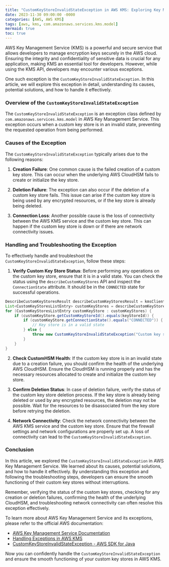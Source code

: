 ```yaml
---
title: "CustomKeyStoreInvalidStateException in AWS KMS: Exploring Key Management Service Exception"
date: 2023-11-30 09:00:00 -0000
categories: [AWS, AWS KMS]
tags: [aws, kms, com.amazonaws.services.kms.model]
mermaid: true
toc: true
---
```



AWS Key Management Service (KMS) is a powerful and secure service that allows developers to manage encryption keys securely in the AWS cloud. Ensuring the integrity and confidentiality of sensitive data is crucial for any application, making KMS an essential tool for developers. However, while using the KMS API, developers may encounter various exceptions.

One such exception is the `CustomKeyStoreInvalidStateException`. In this article, we will explore this exception in detail, understanding its causes, potential solutions, and how to handle it effectively.

### Overview of the `CustomKeyStoreInvalidStateException`
The `CustomKeyStoreInvalidStateException` is an exception class defined by `com.amazonaws.services.kms.model` in AWS Key Management Service. This exception occurs when a custom key store is in an invalid state, preventing the requested operation from being performed.

### Causes of the Exception
The `CustomKeyStoreInvalidStateException` typically arises due to the following reasons:

1. **Creation Failure**: One common cause is the failed creation of a custom key store. This can occur when the underlying AWS CloudHSM fails to create or initialize the key store.

2. **Deletion Failure**: The exception can also occur if the deletion of a custom key store fails. This issue can arise if the custom key store is being used by any encrypted resources, or if the key store is already being deleted.

3. **Connection Loss**: Another possible cause is the loss of connectivity between the AWS KMS service and the custom key store. This can happen if the custom key store is down or if there are network connectivity issues.

### Handling and Troubleshooting the Exception
To effectively handle and troubleshoot the `CustomKeyStoreInvalidStateException`, follow these steps:

1. **Verify Custom Key Store Status**: Before performing any operations on the custom key store, ensure that it is in a valid state. You can check the status using the `describeCustomKeyStores` API and inspect the `ConnectionState` attribute. It should be in the `CONNECTED` state for successful operations.

```java
DescribeCustomKeyStoresResult describeCustomKeyStoresResult = kmsClient.describeCustomKeyStores();
List<CustomKeyStoresListEntry> customKeyStores = describeCustomKeyStoresResult.getCustomKeyStores();
for (CustomKeyStoresListEntry customKeyStore : customKeyStores) {
    if (customKeyStore.getCustomKeyStoreId().equals(keyStoreId)) {
        if (customKeyStore.getConnectionState().equals("CONNECTED")) {
            // Key store is in a valid state
        } else {
            throw new CustomKeyStoreInvalidStateException("Custom key store is in an invalid state.");
        }
    }
}
```

2. **Check CustomHSM Health**: If the custom key store is in an invalid state due to a creation failure, you should confirm the health of the underlying AWS CloudHSM. Ensure the CloudHSM is running properly and has the necessary resources allocated to create and initialize the custom key store.

3. **Confirm Deletion Status**: In case of deletion failure, verify the status of the custom key store deletion process. If the key store is already being deleted or used by any encrypted resources, the deletion may not be possible. Wait for the resources to be disassociated from the key store before retrying the deletion.

4. **Network Connectivity**: Check the network connectivity between the AWS KMS service and the custom key store. Ensure that the firewall settings and network configurations are properly set up. A loss of connectivity can lead to the `CustomKeyStoreInvalidStateException`.

### Conclusion
In this article, we explored the `CustomKeyStoreInvalidStateException` in AWS Key Management Service. We learned about its causes, potential solutions, and how to handle it effectively. By understanding this exception and following the troubleshooting steps, developers can ensure the smooth functioning of their custom key stores without interruptions.

Remember, verifying the status of the custom key stores, checking for any creation or deletion failures, confirming the health of the underlying CloudHSM, and troubleshooting network connectivity can often resolve this exception effectively.

To learn more about AWS Key Management Service and its exceptions, please refer to the official AWS documentation:

- [AWS Key Management Service Documentation](https://docs.aws.amazon.com/kms/latest/developerguide/overview.html)
- [Handling Exceptions in AWS KMS](https://docs.aws.amazon.com/kms/latest/developerguide/exceptions.html)
- [CustomKeyStoreInvalidStateException - AWS SDK for Java](https://docs.aws.amazon.com/AWSJavaSDK/latest/javadoc/com/amazonaws/services/kms/model/CustomKeyStoreInvalidStateException.html)

Now you can confidently handle the `CustomKeyStoreInvalidStateException` and ensure the smooth functioning of your custom key stores in AWS KMS.